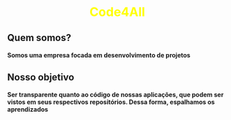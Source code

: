 <h1  align="center" ; style="color:#FFFF00;">
    <p>Code4All
</h1>

## Quem somos?
#### Somos uma empresa focada em desenvolvimento de projetos 

## Nosso objetivo
#### Ser transparente quanto ao código de nossas aplicações, que podem ser vistos em seus respectivos repositórios. Dessa forma, espalhamos os aprendizados 
